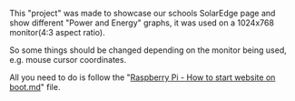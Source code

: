 This "project" was made to showcase our schools SolarEdge page and show different "Power and Energy" graphs, it was used on a 1024x768 monitor(4:3 aspect ratio).

So some things should be changed depending on the monitor being used, e.g. mouse cursor coordinates.

All you need to do is follow the "[Raspberry Pi - How to start website on boot.md](https://github.com/Hamid3DATA/SolarEdge/blob/main/Raspberry%20Pi%20-%20How%20to%20start%20website%20on%20boot.md)" file.
